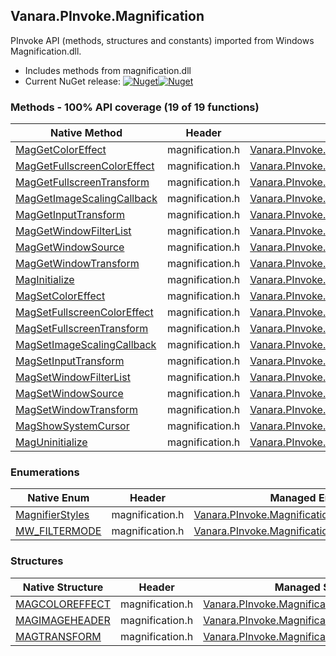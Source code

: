 ## Vanara.PInvoke.Magnification  
PInvoke API (methods, structures and constants) imported from Windows Magnification.dll.

- Includes methods from magnification.dll  
- Current NuGet release: [![Nuget](https://img.shields.io/nuget/v/Vanara.PInvoke.Magnification?logo=nuget&style=flat-square)![Nuget](https://img.shields.io/nuget/dt/Vanara.PInvoke.Magnification?label=%20&style=flat-square)](https://www.nuget.org/packages/Vanara.PInvoke.Magnification)  
### Methods - 100% API coverage (19 of 19 functions)  
Native Method | Header | Managed Method  
--- | --- | ---  
[MagGetColorEffect](https://www.google.com/search?num=5&q=MagGetColorEffect+site%3Adocs.microsoft.com) | magnification.h | [Vanara.PInvoke.Magnification.MagGetColorEffect](https://github.com/dahall/Vanara/search?l=C%23&q=MagGetColorEffect)  
[MagGetFullscreenColorEffect](https://www.google.com/search?num=5&q=MagGetFullscreenColorEffect+site%3Adocs.microsoft.com) | magnification.h | [Vanara.PInvoke.Magnification.MagGetFullscreenColorEffect](https://github.com/dahall/Vanara/search?l=C%23&q=MagGetFullscreenColorEffect)  
[MagGetFullscreenTransform](https://www.google.com/search?num=5&q=MagGetFullscreenTransform+site%3Adocs.microsoft.com) | magnification.h | [Vanara.PInvoke.Magnification.MagGetFullscreenTransform](https://github.com/dahall/Vanara/search?l=C%23&q=MagGetFullscreenTransform)  
[MagGetImageScalingCallback](https://www.google.com/search?num=5&q=MagGetImageScalingCallback+site%3Adocs.microsoft.com) | magnification.h | [Vanara.PInvoke.Magnification.MagGetImageScalingCallback](https://github.com/dahall/Vanara/search?l=C%23&q=MagGetImageScalingCallback)  
[MagGetInputTransform](https://www.google.com/search?num=5&q=MagGetInputTransform+site%3Adocs.microsoft.com) | magnification.h | [Vanara.PInvoke.Magnification.MagGetInputTransform](https://github.com/dahall/Vanara/search?l=C%23&q=MagGetInputTransform)  
[MagGetWindowFilterList](https://www.google.com/search?num=5&q=MagGetWindowFilterList+site%3Adocs.microsoft.com) | magnification.h | [Vanara.PInvoke.Magnification.MagGetWindowFilterList](https://github.com/dahall/Vanara/search?l=C%23&q=MagGetWindowFilterList)  
[MagGetWindowSource](https://www.google.com/search?num=5&q=MagGetWindowSource+site%3Adocs.microsoft.com) | magnification.h | [Vanara.PInvoke.Magnification.MagGetWindowSource](https://github.com/dahall/Vanara/search?l=C%23&q=MagGetWindowSource)  
[MagGetWindowTransform](https://www.google.com/search?num=5&q=MagGetWindowTransform+site%3Adocs.microsoft.com) | magnification.h | [Vanara.PInvoke.Magnification.MagGetWindowTransform](https://github.com/dahall/Vanara/search?l=C%23&q=MagGetWindowTransform)  
[MagInitialize](https://www.google.com/search?num=5&q=MagInitialize+site%3Adocs.microsoft.com) | magnification.h | [Vanara.PInvoke.Magnification.MagInitialize](https://github.com/dahall/Vanara/search?l=C%23&q=MagInitialize)  
[MagSetColorEffect](https://www.google.com/search?num=5&q=MagSetColorEffect+site%3Adocs.microsoft.com) | magnification.h | [Vanara.PInvoke.Magnification.MagSetColorEffect](https://github.com/dahall/Vanara/search?l=C%23&q=MagSetColorEffect)  
[MagSetFullscreenColorEffect](https://www.google.com/search?num=5&q=MagSetFullscreenColorEffect+site%3Adocs.microsoft.com) | magnification.h | [Vanara.PInvoke.Magnification.MagSetFullscreenColorEffect](https://github.com/dahall/Vanara/search?l=C%23&q=MagSetFullscreenColorEffect)  
[MagSetFullscreenTransform](https://www.google.com/search?num=5&q=MagSetFullscreenTransform+site%3Adocs.microsoft.com) | magnification.h | [Vanara.PInvoke.Magnification.MagSetFullscreenTransform](https://github.com/dahall/Vanara/search?l=C%23&q=MagSetFullscreenTransform)  
[MagSetImageScalingCallback](https://www.google.com/search?num=5&q=MagSetImageScalingCallback+site%3Adocs.microsoft.com) | magnification.h | [Vanara.PInvoke.Magnification.MagSetImageScalingCallback](https://github.com/dahall/Vanara/search?l=C%23&q=MagSetImageScalingCallback)  
[MagSetInputTransform](https://www.google.com/search?num=5&q=MagSetInputTransform+site%3Adocs.microsoft.com) | magnification.h | [Vanara.PInvoke.Magnification.MagSetInputTransform](https://github.com/dahall/Vanara/search?l=C%23&q=MagSetInputTransform)  
[MagSetWindowFilterList](https://www.google.com/search?num=5&q=MagSetWindowFilterList+site%3Adocs.microsoft.com) | magnification.h | [Vanara.PInvoke.Magnification.MagSetWindowFilterList](https://github.com/dahall/Vanara/search?l=C%23&q=MagSetWindowFilterList)  
[MagSetWindowSource](https://www.google.com/search?num=5&q=MagSetWindowSource+site%3Adocs.microsoft.com) | magnification.h | [Vanara.PInvoke.Magnification.MagSetWindowSource](https://github.com/dahall/Vanara/search?l=C%23&q=MagSetWindowSource)  
[MagSetWindowTransform](https://www.google.com/search?num=5&q=MagSetWindowTransform+site%3Adocs.microsoft.com) | magnification.h | [Vanara.PInvoke.Magnification.MagSetWindowTransform](https://github.com/dahall/Vanara/search?l=C%23&q=MagSetWindowTransform)  
[MagShowSystemCursor](https://www.google.com/search?num=5&q=MagShowSystemCursor+site%3Adocs.microsoft.com) | magnification.h | [Vanara.PInvoke.Magnification.MagShowSystemCursor](https://github.com/dahall/Vanara/search?l=C%23&q=MagShowSystemCursor)  
[MagUninitialize](https://www.google.com/search?num=5&q=MagUninitialize+site%3Adocs.microsoft.com) | magnification.h | [Vanara.PInvoke.Magnification.MagUninitialize](https://github.com/dahall/Vanara/search?l=C%23&q=MagUninitialize)  
### Enumerations  
Native Enum | Header | Managed Enum  
--- | --- | ---  
[MagnifierStyles](https://www.google.com/search?num=5&q=MagnifierStyles+site%3Adocs.microsoft.com) | magnification.h | [Vanara.PInvoke.Magnification.MagnifierStyles](https://github.com/dahall/Vanara/search?l=C%23&q=MagnifierStyles)  
[MW_FILTERMODE](https://www.google.com/search?num=5&q=MW_FILTERMODE+site%3Adocs.microsoft.com) | magnification.h | [Vanara.PInvoke.Magnification.MW_FILTERMODE](https://github.com/dahall/Vanara/search?l=C%23&q=MW_FILTERMODE)  
### Structures  
Native Structure | Header | Managed Structure  
--- | --- | ---  
[MAGCOLOREFFECT](https://www.google.com/search?num=5&q=MAGCOLOREFFECT+site%3Adocs.microsoft.com) | magnification.h | [Vanara.PInvoke.Magnification.MAGCOLOREFFECT](https://github.com/dahall/Vanara/search?l=C%23&q=MAGCOLOREFFECT)  
[MAGIMAGEHEADER](https://www.google.com/search?num=5&q=MAGIMAGEHEADER+site%3Adocs.microsoft.com) | magnification.h | [Vanara.PInvoke.Magnification.MAGIMAGEHEADER](https://github.com/dahall/Vanara/search?l=C%23&q=MAGIMAGEHEADER)  
[MAGTRANSFORM](https://www.google.com/search?num=5&q=MAGTRANSFORM+site%3Adocs.microsoft.com) | magnification.h | [Vanara.PInvoke.Magnification.MAGTRANSFORM](https://github.com/dahall/Vanara/search?l=C%23&q=MAGTRANSFORM)  
